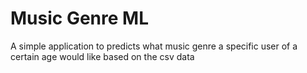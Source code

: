 # Music Genre ML
A simple application to predicts what music genre a specific user of a certain age would like based on the csv data

